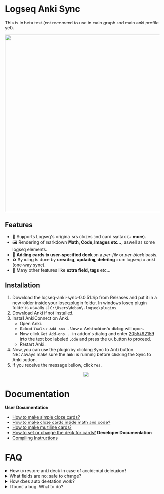 # Logseq Anki Sync
This is in beta test (not recomend to use in main graph and main anki profile yet). 

<p align="center">
  <img width="580px" src="https://user-images.githubusercontent.com/49021233/145706852-b509d971-28eb-41cb-80fd-4292f46ddf70.gif" />
</p>

## Features
- 🐾 Supports Logseq's original srs clozes and card syntax (+ **more**).
- 🖼 Rendering of markdown **Math, Code, Images etc...**, aswell as some logseq elements.
- 📘 **Adding cards to user-specified deck** on a *per-file* or *per-block* basis.
- ♻ Syncing is done by **creating, updating, deleting** from logseq to anki (one-way sync).
- 🥳 Many other features like **extra field, tags** etc...

## Installation
1. Download the logseq-anki-sync-0.0.51.zip from Releases and put it in a new folder inside your loseq plugin folder. In windows loseq plugin folder is usually at  `C:\Users\deban\.logseq\plugins`. 
2. Download Anki if not installed.
3. Install AnkiConnect on Anki.
   - Open Anki.
   - Select `Tools` > `Add-ons `. Now a Anki addon's dialog will open. 
   - Now click `Get Add-ons...` in addon's dialog and enter [2055492159](https://ankiweb.net/shared/info/2055492159) into the text box labeled `Code` and press the `OK` button to proceed.
   - Restart Anki.
4. Now, you can use the plugin by clicking Sync to Anki button. <br />
   NB: Always make sure the anki is running before clicking the Sync to Anki button.
5. If you receive the message bellow, click `Yes`. <br />
   <p align="center">
      <img src="https://raw.githubusercontent.com/debanjandhar12/Obsidian-Anki-Sync/main/docs/images/permission.png" />
   </p>

# Documentation
**User Documentation**
* [How to make simple cloze cards?](https://github.com/debanjandhar12/logseq-anki-sync/wiki/How-to-make-simple-cloze-cards%3F)
* [How to make cloze cards inside math and code?](https://github.com/debanjandhar12/logseq-anki-sync/wiki/How-to-make-cloze-cards-inside-math-and-code%3F)
* [How to make multiline cards?](https://github.com/debanjandhar12/logseq-anki-sync/wiki/How-to-make-multiline-cards%3F)
* [How to set or change the deck for cards?](https://github.com/debanjandhar12/logseq-anki-sync/wiki/How-to-set-or-change-the-deck-for-cards%3F)
**Developer Documentation**
* [Compiling Instructions](https://github.com/debanjandhar12/logseq-anki-sync/wiki/Compiling-Instructions)

# FAQ
<details>
 <summary>How to restore anki deck in case of accidental deletation?</summary>
 Anki automatically stores the last 50 backup (by default) in the folder <code>C:\Users\{WindowsUserName}\AppData\Roaming\Anki2\{AnkiProfileName}\backups</code>. You can restore your deck from there.
</details>
<details>
<summary>What fields are not safe to change?</summary>
   The oid-type and type fields in Anki notes must not be changed. You may change other fields but however on re-sync, they will get overwritten.<br>
   The things that dont get overwritten include: Scheduling, Flags, Bury, Suspend Information.<br>
   Also, all external cards that are not generated by the plugin are not affected in any way.<br>
</details>
<details>
 <summary>How does auto deletation work?</summary>
   First, each card created by the plugin in anki is marked as "created by plugin from this graph". A card is marked as "created by plugin" if it contains the by using the <code>${graphName}Model</code> identifer as model name. <br />
   Now, if a card is marked "created by plugin from this graph" but it is not available in the current graph, then the card is deleted.
</details>
<details>
 <summary>I found a bug. What to do?</summary>
 Please create a issue <a href="https://github.com/debanjandhar12/logseq-anki-sync/issues">here</a>
</details>
